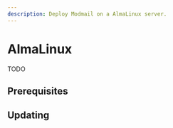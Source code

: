 ```yaml
---
description: Deploy Modmail on a AlmaLinux server.
---
```


# AlmaLinux

TODO

## Prerequisites

## Updating
